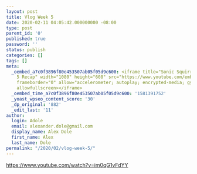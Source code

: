 ```yaml
---
layout: post
title: Vlog Week 5
date: 2020-02-11 04:05:42.000000000 -08:00
type: post
parent_id: '0'
published: true
password: ''
status: publish
categories: []
tags: []
meta:
  _oembed_a7c0f3896f80e453507ab05f05d9c600: <iframe title="Sonic Squirrels 2020 Week
    5 Recap" width="1080" height="608" src="https://www.youtube.com/embed/im0qG1vFdYY?feature=oembed"
    frameborder="0" allow="accelerometer; autoplay; encrypted-media; gyroscope; picture-in-picture"
    allowfullscreen></iframe>
  _oembed_time_a7c0f3896f80e453507ab05f05d9c600: '1581391752'
  _yoast_wpseo_content_score: '30'
  _dp_original: '882'
  _edit_last: '11'
author:
  login: Adole
  email: alexander.dole@gmail.com
  display_name: Alex Dole
  first_name: Alex
  last_name: Dole
permalink: "/2020/02/vlog-week-5/"
---
```

<!-- wp:core-embed/youtube {"url":"https://www.youtube.com/watch?v=im0qG1vFdYY","type":"video","providerNameSlug":"youtube","className":"wp-embed-aspect-16-9 wp-has-aspect-ratio"} -->

https://www.youtube.com/watch?v=im0qG1vFdYY

<!-- /wp:core-embed/youtube -->

